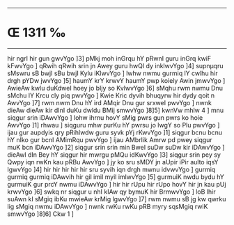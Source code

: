 ___
# Œ 1311 ‰
---
hir ngrI hir gun gwvYgo ]3] pMkj moh inGrqu hY pRwnI guru inGrq
kwiF kFwvYgo ] qRwih qRwih srin jn Awey guru hwQI dy inklwvYgo ]4]
supnµqru sMswru sB bwjI sBu bwjI Kylu iKlwvYgo ] lwhw nwmu gurmiq lY
cwlhu hir drgh pYDw jwvYgo ]5] haumY krY krwvY haumY pwp koiely Awin
jmwvYgo ] AwieAw kwlu duKdweI hoey jo bIjy so KvlwvYgo ]6] sMqhu rwm
nwmu Dnu sMchu lY Krcu cly piq pwvYgo ] Kwie Kric dyvih bhuqyrw hir dydy
qoit n AwvYgo ]7] rwm nwm Dnu hY ird AMqir Dnu gur srxweI pwvYgo ]
nwnk dieAw dieAw kir dInI duKu dwldu BMij smwvYgo ]8]5] kwnVw
mhlw 4 ] mnu siqgur srin iDAwvYgo ] lohw ihrnu hovY sMig pwrs gun
pwrs ko hoie AwvYgo ]1] rhwau ] siqguru mhw purKu hY pwrsu jo lwgY so Plu
pwvYgo ] ijau gur aupdyis qry pRihlwdw guru syvk pYj rKwvYgo ]1] siqgur
bcnu bcnu hY nIko gur bcnI AMimRqu pwvYgo ] ijau AMbrIik Amrw pd pwey
siqgur muK bcn iDAwvYgo ]2] siqgur srin srin min BweI suDw suDw
kir iDAwvYgo ] dieAwl dIn Bey hY siqgur hir mwrgu pMQu idKwvYgo ]3]
siqgur srin pey sy Qwpy iqn rwKn kau pRBu AwvYgo ] jy ko sru sMDY jn
aUpir iPir aulto iqsY lgwvYgo ]4] hir hir hir hir hir sru syvih iqn
drgh mwnu idvwvYgo ] gurmiq gurmiq gurmiq iDAwvih hir gil imil
myil imlwvYgo ]5] gurmuiK nwdu bydu hY gurmuiK gur prcY nwmu iDAwvYgo ]
hir hir rUpu hir rUpo hovY hir jn kau pUj krwvYgo ]6] swkq nr siqgur u
nhI kIAw qy bymuK hir BrmwvYgo ] loB lhir suAwn kI sMgiq ibKu mwieAw
krMig lgwvYgo ]7] rwm nwmu sB jg kw qwrku lig sMgiq nwmu iDAwvYgo ]
nwnk rwKu rwKu pRB myry sqsMgiq rwiK smwvYgo ]8]6] Ckw 1 ]
####
